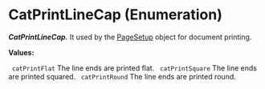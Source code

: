 # CatPrintLineCap (Enumeration)

**_CatPrintLineCap._**
It used by the [PageSetup](../InfInterfaces/interface_PageSetup_17718.md) object for document printing.

**Values:**

` catPrintFlat`      The line ends are printed flat.
` catPrintSquare`      The line ends are printed squared.
` catPrintRound`      The line ends are printed round.